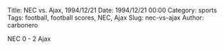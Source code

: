Title: NEC vs. Ajax, 1994/12/21
Date: 1994/12/21 00:00
Category: sports
Tags: football, football scores, NEC, Ajax
Slug: nec-vs-ajax
Author: carbonero


NEC 0 - 2 Ajax
